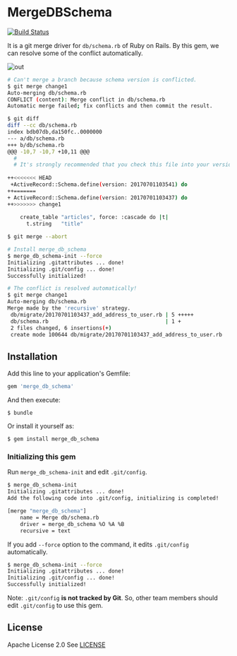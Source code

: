 # MergeDBSchema

[![Build Status](https://travis-ci.org/pocke/merge_db_schema.svg?branch=master)](https://travis-ci.org/pocke/merge_db_schema)

It is a git merge driver for `db/schema.rb` of Ruby on Rails.
By this gem, we can resolve some of the conflict automatically.

![out](https://user-images.githubusercontent.com/4361134/27761416-665a6ee8-5e96-11e7-852d-5eddc9c2a6b8.gif)

```bash
# Can't merge a branch because schema version is conflicted.
$ git merge change1
Auto-merging db/schema.rb
CONFLICT (content): Merge conflict in db/schema.rb
Automatic merge failed; fix conflicts and then commit the result.

$ git diff
diff --cc db/schema.rb
index bdb07db,da150fc..0000000
--- a/db/schema.rb
+++ b/db/schema.rb
@@@ -10,7 -10,7 +10,11 @@@
  #
  # It's strongly recommended that you check this file into your version control system.
  
++<<<<<<< HEAD
 +ActiveRecord::Schema.define(version: 20170701103541) do
++=======
+ ActiveRecord::Schema.define(version: 20170701103437) do
++>>>>>>> change1
  
    create_table "articles", force: :cascade do |t|
      t.string   "title"

$ git merge --abort

# Install merge_db_schema
$ merge_db_schema-init --force
Initializing .gitattributes ... done!
Initializing .git/config ... done!
Successfully initialized!

# The conflict is resolved automatically!
$ git merge change1
Auto-merging db/schema.rb
Merge made by the 'recursive' strategy.
 db/migrate/20170701103437_add_address_to_user.rb | 5 +++++
 db/schema.rb                                     | 1 +
 2 files changed, 6 insertions(+)
 create mode 100644 db/migrate/20170701103437_add_address_to_user.rb
```



## Installation

Add this line to your application's Gemfile:

```ruby
gem 'merge_db_schema'
```

And then execute:

    $ bundle

Or install it yourself as:

    $ gem install merge_db_schema

### Initializing this gem

Run `merge_db_schema-init` and edit `.git/config`.

```bash
$ merge_db_schema-init
Initializing .gitattributes ... done!
Add the following code into .git/config, initializing is completed!

[merge "merge_db_schema"]
	name = Merge db/schema.rb
	driver = merge_db_schema %O %A %B
	recursive = text
```

If you add `--force` option to the command, it edits `.git/config` automatically.

```bash
$ merge_db_schema-init --force
Initializing .gitattributes ... done!
Initializing .git/config ... done!
Successfully initialized!
```


Note: `.git/config` **is not tracked by Git**. So, other team members should edit `.git/config` to use this gem.



License
-------

Apache License 2.0
See [LICENSE](https://github.com/pocke/merge_db_schema/blob/master/LICENSE)
